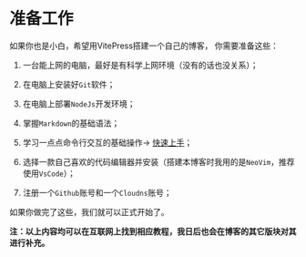 # 准备工作

如果你也是小白，希望用VitePress搭建一个自己的博客，
你需要准备这些：

1. 一台能上网的电脑，最好是有科学上网环境（没有的话也没关系）；
2. 在电脑上安装好`Git`软件；
3. 在电脑上部署`NodeJs`开发环境；
4. 掌握`Markdown`的基础语法；
5. 学习一点点命令行交互的基础操作-> <a href="/articles/学习笔记/杂项/学点cmd（控制台）命令.html">快速上手</a>；

6. 选择一款自己喜欢的代码编辑器并安装（搭建本博客时我用的是`NeoVim`，推荐使用`VsCode`）；
7. 注册一个`Github`账号和一个`Cloudns`账号；

如果你做完了这些，我们就可以正式开始了。

**注：以上内容均可以在互联网上找到相应教程，我日后也会在博客的其它版块对其进行补充。**
